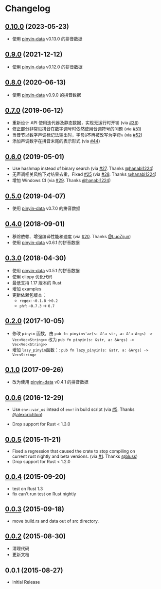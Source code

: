 # Changelog

## [0.10.0] (2023-05-23)

* 使用 [pinyin-data] v0.13.0 的拼音数据

## [0.9.0] (2021-12-12)

* 使用 [pinyin-data] v0.12.0 的拼音数据

## [0.8.0] (2020-06-13)

* 使用 [pinyin-data] v0.9.0 的拼音数据

## [0.7.0] (2019-06-12)

* 重新设计 API 使用迭代器及静态数据，实现无运行时开销 (via [#36])
* 修正部分非常见拼音在数字调号时依然使用音调符号的问题 (via [#51])
* 当音节以数字声调标记法输出时，字母`ü`不再被改写为字母`v` (via [#52])
* 添加声调数字在拼音末尾的表示形式 (via [#44])

## [0.6.0] (2019-05-01)

* Use hashmap instead of binary search (via [#27]. Thanks [@hanabi1224])
* 无声调相关风格下对结果去重，Fixed [#25] (via [#28]. Thanks [@hanabi1224])
* 增加 Windows CI (via [#29]. Thanks [@hanabi1224])

## [0.5.0] (2019-04-07)

* 使用 [pinyin-data] v0.7.0 的拼音数据

## [0.4.0] (2018-09-01)

* 移除依赖、增强编译性能和速度 (via [#20]. Thanks [@LuoZijun])
* 使用 [pinyin-data] v0.6.1 的拼音数据

## [0.3.0] (2018-04-30)

* 使用 [pinyin-data] v0.5.1 的拼音数据
* 使用 clippy 优化代码
* 最低支持 1.17 版本的 Rust
* 增加 examples
* 更新依赖包版本：
    * `regex`: `~0.1.8` ->`0.2`
    * `phf`: `~0.7.3` -> `0.7`

## [0.2.0] (2017-10-05)

* 修改 ``pinyin`` 函数，由
  ``pub fn pinyin<'a>(s: &'a str, a: &'a Args) -> Vec<Vec<String>>``
  改为
  ``pub fn pinyin(s: &str, a: &Args) -> Vec<Vec<String>>``
* 增加 ``lazy_pinyin``函数：:
  ``pub fn lazy_pinyin(s: &str, a: &Args) -> Vec<String>``

## [0.1.0] (2017-09-26)

* 改为使用 [pinyin-data](https://github.com/mozillazg/pinyin-data) v0.4.1 的拼音数据

## [0.0.6] (2016-12-29)

* Use `env::var_os` intead of `env!` in build script
  (via [#5](https://github.com/mozillazg/rust-pinyin/pull/5). Thanks
  [@alexcrichton](https://github.com/alexcrichton))

* Drop support for Rust < 1.3.0

## [0.0.5] (2015-11-21)

* Fixed a regression that caused the crate to stop compiling on    
  current rust nightly and beta versions.
  (via [#1](https://github.com/mozillazg/rust-pinyin/pull/1). Thanks
  [@bluss](https://github.com/bluss))
* Drop support for Rust < 1.2.0

## [0.0.4] (2015-09-20)

* test on Rust 1.3
* fix can't run test on Rust nightly

## [0.0.3] (2015-09-18)

* move build.rs and data out of src directory.

## [0.0.2] (2015-08-30)

* 清理代码
* 更新文档

## 0.0.1 (2015-08-27)

* Initial Release

[pinyin-data]: https://github.com/mozillazg/pinyin-data

[#20]: https://github.com/mozillazg/rust-pinyin/pull/20

[#25]: https://github.com/mozillazg/rust-pinyin/issues/25

[#27]: https://github.com/mozillazg/rust-pinyin/pull/27

[#28]: https://github.com/mozillazg/rust-pinyin/pull/28

[#29]: https://github.com/mozillazg/rust-pinyin/pull/29

[@LuoZijun]: https://github.com/LuoZijun

[@hanabi1224]: https://github.com/hanabi1224

[#36]: https://github.com/mozillazg/rust-pinyin/pull/36

[#44]: https://github.com/mozillazg/rust-pinyin/pull/44

[#51]: https://github.com/mozillazg/rust-pinyin/pull/51

[#52]: https://github.com/mozillazg/rust-pinyin/pull/52

[0.0.2]: https://github.com/mozillazg/rust-pinyin/compare/v0.0.1...v0.0.2

[0.0.3]: https://github.com/mozillazg/rust-pinyin/compare/v0.0.2...v0.0.3

[0.0.4]: https://github.com/mozillazg/rust-pinyin/compare/v0.0.3...v0.0.4

[0.0.5]: https://github.com/mozillazg/rust-pinyin/compare/v0.0.4...v0.0.5

[0.0.6]: https://github.com/mozillazg/rust-pinyin/compare/v0.0.5...v0.0.6

[0.1.0]: https://github.com/mozillazg/rust-pinyin/compare/v0.0.6...v0.1.0

[0.2.0]: https://github.com/mozillazg/rust-pinyin/compare/v0.1.0...v0.2.0

[0.3.0]: https://github.com/mozillazg/rust-pinyin/compare/v0.2.0...v0.3.0

[0.4.0]: https://github.com/mozillazg/rust-pinyin/compare/v0.3.0...v0.4.0

[0.5.0]: https://github.com/mozillazg/rust-pinyin/compare/v0.4.0...v0.5.0

[0.6.0]: https://github.com/mozillazg/rust-pinyin/compare/v0.5.0...v0.6.0

[0.7.0]: https://github.com/mozillazg/rust-pinyin/compare/v0.6.0...v0.7.0

[0.8.0]: https://github.com/mozillazg/rust-pinyin/compare/v0.7.0...v0.8.0

[0.9.0]: https://github.com/mozillazg/rust-pinyin/compare/v0.8.0...v0.9.0

[0.10.0]: https://github.com/mozillazg/rust-pinyin/compare/v0.9.0...v0.10.0

